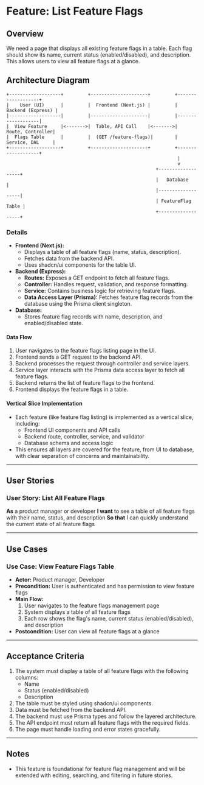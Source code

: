 # Feature: List Feature Flags

## Overview

We need a page that displays all existing feature flags in a table. Each flag should show its name, current status (enabled/disabled), and description. This allows users to view all feature flags at a glance.

## Architecture Diagram

```
+-------------------+         +---------------------+         +-------------------+
|    User (UI)      |         |  Frontend (Next.js) |         | Backend (Express) |
|-------------------|         |---------------------|         |-------------------|
|  View Feature     |<------->|  Table, API Call    |<------->|  Route, Controller|
|  Flags Table      |         |  (GET /feature-flags)|        |  Service, DAL     |
+-------------------+         +---------------------+         +-------------------+
                                                               |
                                                               v
                                                       +-------------------+
                                                       |   Database        |
                                                       |-------------------|
                                                       | FeatureFlag Table |
                                                       +-------------------+
```

### Details

- **Frontend (Next.js):**
  - Displays a table of all feature flags (name, status, description).
  - Fetches data from the backend API.
  - Uses shadcn/ui components for the table UI.
- **Backend (Express):**
  - **Routes:** Exposes a GET endpoint to fetch all feature flags.
  - **Controller:** Handles request, validation, and response formatting.
  - **Service:** Contains business logic for retrieving feature flags.
  - **Data Access Layer (Prisma):** Fetches feature flag records from the database using the Prisma client singleton.
- **Database:**
  - Stores feature flag records with name, description, and enabled/disabled state.

#### Data Flow

1. User navigates to the feature flags listing page in the UI.
2. Frontend sends a GET request to the backend API.
3. Backend processes the request through controller and service layers.
4. Service layer interacts with the Prisma data access layer to fetch all feature flags.
5. Backend returns the list of feature flags to the frontend.
6. Frontend displays the feature flags in a table.

#### Vertical Slice Implementation

- Each feature (like feature flag listing) is implemented as a vertical slice, including:
  - Frontend UI components and API calls
  - Backend route, controller, service, and validator
  - Database schema and access logic
- This ensures all layers are covered for the feature, from UI to database, with clear separation of concerns and maintainability.

---

## User Stories

### User Story: List All Feature Flags

**As** a product manager or developer
**I want** to see a table of all feature flags with their name, status, and description
**So that** I can quickly understand the current state of all feature flags

---

## Use Cases

### Use Case: View Feature Flags Table

- **Actor:** Product manager, Developer
- **Precondition:** User is authenticated and has permission to view feature flags
- **Main Flow:**
  1. User navigates to the feature flags management page
  2. System displays a table of all feature flags
  3. Each row shows the flag's name, current status (enabled/disabled), and description
- **Postcondition:** User can view all feature flags at a glance

---

## Acceptance Criteria

1. The system must display a table of all feature flags with the following columns:
   - Name
   - Status (enabled/disabled)
   - Description
2. The table must be styled using shadcn/ui components.
3. Data must be fetched from the backend API.
4. The backend must use Prisma types and follow the layered architecture.
5. The API endpoint must return all feature flags with the required fields.
6. The page must handle loading and error states gracefully.

---

## Notes

- This feature is foundational for feature flag management and will be extended with editing, searching, and filtering in future stories.

